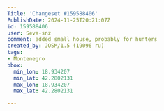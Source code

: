 ```yaml
---
Title: 'Changeset #159588406'
PublishDate: 2024-11-25T20:21:07Z
id: 159588406
user: Seva-snz
comment: added small house, probably for hunters
created_by: JOSM/1.5 (19096 ru)
tags:
- Montenegro
bbox:
  min_lon: 18.934207
  min_lat: 42.2802131
  max_lon: 18.934207
  max_lat: 42.2802131

---
```

